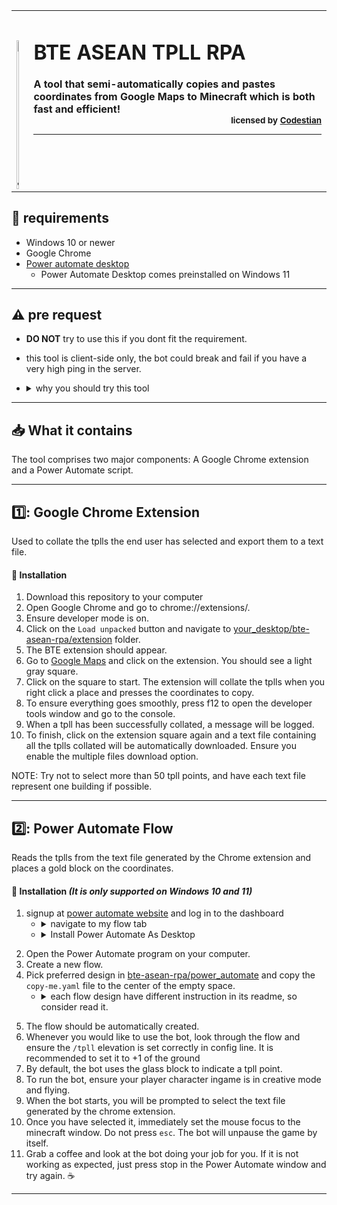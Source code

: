 <table><tbody><tr><td><b>
<h1>BTE ASEAN TPLL RPA <img src="https://i.imgur.com/Qf3TC6w.gif" alt="_LOGO_" width="5%" height="5%" img align="Left"/></h1>
A tool that semi-automatically copies and pastes coordinates from Google Maps to Minecraft which is both fast and efficient!

<div align="Right"><sub>licensed by <a href="https://github.com/Codestian">Codestian</a><hr/>
</td></tr></tbody></table>
     
## 📑 requirements
- Windows 10 or newer 
- Google Chrome 
- [Power automate desktop](https://powerautomate.microsoft.com/en-us/desktop/)
  - Power Automate Desktop comes preinstalled on Windows 11
---
## ⚠️ pre request
- **DO NOT** try to use this if you dont fit the requirement.
- this tool is client-side only, the bot could break and fail if you have a very high ping in the server.
- <details><summary>why you should try this tool</summary>

     - Increases efficiency as building outlines in Southeastern asia is slow and inefficient. 
     - Since it runs on the client side, you can use this tool anywhere(not just in this build team).
</details>

---
## 📥 What it contains 
 The tool comprises two major components: A Google Chrome extension and a Power Automate script.
     
---
## 1️⃣: Google Chrome Extension
Used to collate the tplls the end user has selected and export them to a text file.

#### 📩 Installation

1. Download this repository to your computer
2. Open Google Chrome and go to chrome://extensions/.
3. Ensure developer mode is on.
4. Click on the `Load unpacked` button and navigate to [your_desktop/bte-asean-rpa/extension](https://github.com/ASEAN-Build-The-Earth/bte-asean-rpa/tree/main/extension) folder.
5. The BTE extension should appear.
6. Go to [Google Maps](https://www.google.com/maps/) and click on the extension. You should see a light gray square.
7. Click on the square to start. The extension will collate the tplls when you right click a place and presses the coordinates to copy.
8. To ensure everything goes smoothly, press f12 to open the developer tools window and go to the console.
9. When a tpll has been successfully collated, a message will be logged.
10. To finish, click on the extension square again and a text file containing all the tplls collated will be automatically downloaded. Ensure you enable the multiple files download option.

NOTE: Try not to select more than 50 tpll points, and have each text file represent one building if possible.

---
## 2️⃣: Power Automate Flow

Reads the tplls from the text file generated by the Chrome extension and places a gold block on the coordinates.

#### 📩 Installation *(It is only supported on Windows 10 and 11)*

1. signup at [power automate website](https://powerautomate.microsoft.com/en-au/) and log in to the dashboard 
    - <details><summary>navigate to my flow tab</summary>

         > ![image](https://user-images.githubusercontent.com/77855014/151671546-260b8735-d972-41d9-83a1-e295a06e97d0.png)
    - <details><summary>Install Power Automate As Desktop</summary>
  
         > ![image](https://user-images.githubusercontent.com/77855014/151671572-17c9dde5-2690-4d97-ae20-60a8756e9dd3.png)
</details>
</details>

2. Open the Power Automate program on your computer. 
3. Create a new flow.
4. Pick preferred design in [bte-asean-rpa/power_automate](https://github.com/ASEAN-Build-The-Earth/bte-asean-rpa/tree/main/power_automate) and copy the `copy-me.yaml` file to the center of the empty space.    
    - <details><summary>each flow design have different instruction in its readme, so consider read it.</summary>

         > ![image](https://user-images.githubusercontent.com/77855014/151671851-b1a6285c-ad87-401e-adce-00cf7724773e.png)
</details>

5. The flow should be automatically created.
6. Whenever you would like to use the bot, look through the flow and ensure the `/tpll` elevation is set correctly in config line. It is recommended to set it to +1 of the ground 
7. By default, the bot uses the glass block to indicate a tpll point.
8. To run the bot, ensure your player character ingame is in creative mode and flying.
9. When the bot starts, you will be prompted to select the text file generated by the chrome extension.
10. Once you have selected it, immediately set the mouse focus to the minecraft window. Do not press `esc`. The bot will unpause the game by itself.
11. Grab a coffee and look at the bot doing your job for you. If it is not working as expected, just press stop in the Power Automate window and try again. ☕
---
